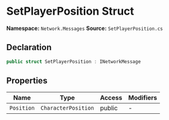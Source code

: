 # SetPlayerPosition Struct

**Namespace:** `Network.Messages`
**Source:** `SetPlayerPosition.cs`

## Declaration

```csharp
public struct SetPlayerPosition : INetworkMessage
```

## Properties

| Name | Type | Access | Modifiers |
|------|------|--------|-----------|
| `Position` | `CharacterPosition` | public | - |

